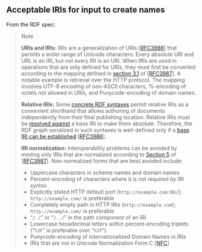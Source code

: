 ## Acceptable IRIs for input to create names

From the RDF spec:

> Note
>
> **URIs and IRIs:** IRIs are a generalization of URIs \[[RFC3986](#bib-RFC3986)\] that permits a wider range of Unicode characters. Every absolute URI and URL is an IRI, but not every IRI is an URI. When IRIs are used in operations that are only defined for URIs, they must first be converted according to the mapping defined in [section 3.1](http://tools.ietf.org/html/rfc3987#section-3.1) of \[[RFC3987](#bib-RFC3987)\]. A notable example is retrieval over the HTTP protocol. The mapping involves UTF-8 encoding of non-ASCII characters, %-encoding of octets not allowed in URIs, and Punycode-encoding of domain names.
>
> **Relative IRIs:** Some [concrete RDF syntaxes](#dfn-concrete-rdf-syntax "concrete RDF syntax") permit relative IRIs as a convenient shorthand that allows authoring of documents independently from their final publishing location. Relative IRIs must be [resolved against](http://tools.ietf.org/html/rfc3986#section-5.2) a base IRI to make them absolute. Therefore, the RDF graph serialized in such syntaxes is well-defined only if a [base IRI can be established](http://tools.ietf.org/html/rfc3986#section-5.1) \[[RFC3986](#bib-RFC3986)\].
>
> **IRI normalization:** Interoperability problems can be avoided by minting only IRIs that are normalized according to [Section 5](http://tools.ietf.org/html/rfc3987#section-5) of \[[RFC3987](#bib-RFC3987)\]. Non-normalized forms that are best avoided include:
>
> -   Uppercase characters in scheme names and domain names
> -   Percent-encoding of characters where it is not required by IRI syntax
> -   Explicitly stated HTTP default port (`http://example.com:80/`); `http://example.com/` is preferable
> -   Completely empty path in HTTP IRIs (`http://example.com`); `http://example.com/` is preferable
> -   “`/./`” or “`/../`” in the path component of an IRI
> -   Lowercase hexadecimal letters within percent-encoding triplets (“`%3F`” is preferable over “`%3f`”)
> -   Punycode-encoding of Internationalized Domain Names in IRIs
> -   IRIs that are not in Unicode Normalization Form C \[[NFC](#bib-NFC)\]
